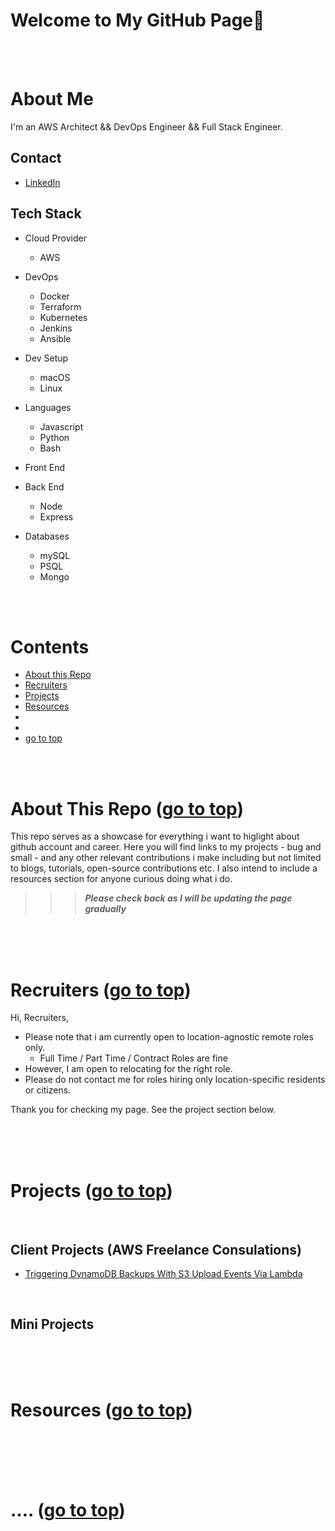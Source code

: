 # Welcome to My GitHub Page👋 <a id ='top'></a>

<br><br>

# About Me

I'm an AWS Architect && DevOps Engineer && Full Stack Engineer.

## Contact

- [LinkedIn](https://www.linkedin.com/in/temikelani/)

## Tech Stack

- Cloud Provider

  - AWS

- DevOps

  - Docker
  - Terraform
  - Kubernetes
  - Jenkins
  - Ansible

- Dev Setup

  - macOS
  - Linux

- Languages

  - Javascript
  - Python
  - Bash

- Front End

- Back End

  - Node
  - Express

- Databases
  - mySQL
  - PSQL
  - Mongo

<br><br>

# Contents

- [About this Repo](#about-repo)
- [Recruiters](#recruiters)
- [Projects](#)
- [Resources](#)
- [](#)
- [](#)
- [go to top](#top)

<br><br>

# About This Repo <a id='about-repo'></a> ([go to top](#top))

This repo serves as a showcase for everything i want to higlight about github account and career.
Here you will find links to my projects - bug and small - and any other relevant contributions i make including but not limited to blogs, tutorials, open-source contributions etc. I also intend to include a resources section for anyone curious doing what i do.

> > > **_Please check back as I will be updating the page gradually_**

<br><br><br>

# Recruiters <a id='recruiters'></a> ([go to top](#top))

Hi, Recruiters,

- Please note that i am currently open to location-agnostic remote roles only.
  - Full Time / Part Time / Contract Roles are fine
- However, I am open to relocating for the right role.
- Please do not contact me for roles hiring only location-specific residents or citizens.

Thank you for checking my page. See the project section below.

<br><br><br>

# Projects <a id=''></a> ([go to top](#top))

<br>

## Client Projects (AWS Freelance Consulations)

- [Triggering DynamoDB Backups With S3 Upload Events Via Lambda](https://github.com/temikelani/s3-event-trigger-ddb-backup)

<br>

## Mini Projects

<br><br><br>

# Resources <a id=''></a> ([go to top](#top))

<br><br><br><br>

# .... <a id=''></a> ([go to top](#top))

<br><br><br><br>
